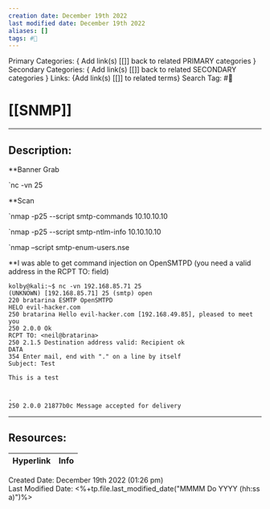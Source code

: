 ```yaml
---
creation date: December 19th 2022
last modified date: December 19th 2022
aliases: []
tags: #📕
---
```


Primary Categories: { Add link(s) [[]] back to related PRIMARY categories }
Secondary Categories:  { Add link(s) [[]] back to related SECONDARY categories }
Links: {Add link(s) [[]] to related terms}
Search Tag: #📕  

# [[SNMP]]  
___

## Description:  

**Banner Grab

`nc -vn <IP> 25


**Scan

`nmap -p25 --script smtp-commands 10.10.10.10

`nmap -p25 --script smtp-ntlm-info 10.10.10.10

`nmap –script smtp-enum-users.nse <IP>


**I was able to get command injection on OpenSMTPD
(you need a valid address in the RCPT TO: field)


```
kolby@kali:~$ nc -vn 192.168.85.71 25
(UNKNOWN) [192.168.85.71] 25 (smtp) open
220 bratarina ESMTP OpenSMTPD
HELO evil-hacker.com
250 bratarina Hello evil-hacker.com [192.168.49.85], pleased to meet you                                                                                                         
250 2.0.0 Ok
RCPT TO: <neil@bratarina>
250 2.1.5 Destination address valid: Recipient ok
DATA
354 Enter mail, end with "." on a line by itself
Subject: Test

This is a test


.
250 2.0.0 21877b0c Message accepted for delivery

```


___

## Resources:

| Hyperlink | Info |
| --------- | ---- |


Created Date: December 19th 2022 (01:26 pm)  
Last Modified Date: <%+tp.file.last_modified_date("MMMM Do YYYY (hh:ss a)")%>
